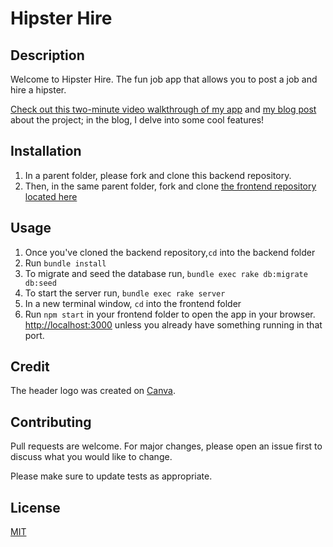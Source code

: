 # Hipster Hire

## Description
Welcome to Hipster Hire. The fun job app that allows you to post a job and hire a hipster. 

[Check out this two-minute video walkthrough of my app](https://youtu.be/ahUF_YHmy1Y) and [my blog post](https://dev.to/laurentyson85/constructing-search-filter-functionality-in-react-dnd) about the project; in the blog, I delve into some cool features!


## Installation

1. In a parent folder, please fork and clone this backend repository.
2. Then, in the same parent folder, fork and clone [the frontend repository located here](https://github.com/laurentyson85/frontend-hipster-hire) 


## Usage

1. Once you've cloned the backend repository,``cd`` into the backend folder
2. Run ``bundle install``
3. To migrate and seed the database run, ``bundle exec rake db:migrate db:seed``
4. To start the server run, ``bundle exec rake server``
6. In a new terminal window, ``cd`` into the frontend folder
7. Run ``npm start`` in your frontend folder to open the app in your browser. [http://localhost:3000](http://localhost:3000) unless you already have something running in that port. 


## Credit

The header logo was created on [Canva](https://www.canva.com/). 


## Contributing
Pull requests are welcome. For major changes, please open an issue first to discuss what you would like to change.

Please make sure to update tests as appropriate.


## License
[MIT](https://choosealicense.com/licenses/mit/)